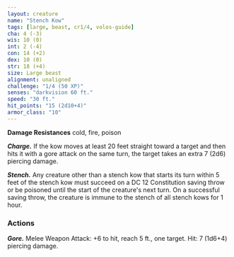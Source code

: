 ```yaml
---
layout: creature
name: "Stench Kow"
tags: [large, beast, cr1/4, volos-guide]
cha: 4 (-3)
wis: 10 (0)
int: 2 (-4)
con: 14 (+2)
dex: 10 (0)
str: 18 (+4)
size: Large beast
alignment: unaligned
challenge: "1/4 (50 XP)"
senses: "darkvision 60 ft."
speed: "30 ft."
hit_points: "15 (2d10+4)"
armor_class: "10"
---
```


**Damage Resistances** cold, fire, poison

***Charge.*** If the kow moves at least 20 feet straight toward a target and then hits it with a gore attack on the same turn, the target takes an extra 7 (2d6) piercing damage.

***Stench.*** Any creature other than a stench kow that starts its turn within 5 feet of the stench kow must succeed on a DC 12 Constitution saving throw or be poisoned until the start of the creature's next turn. On a successful saving throw, the creature is immune to the stench of all stench kows for 1 hour.

### Actions

***Gore.*** Melee Weapon Attack: +6 to hit, reach 5 ft., one target. Hit: 7 (1d6+4) piercing damage.
